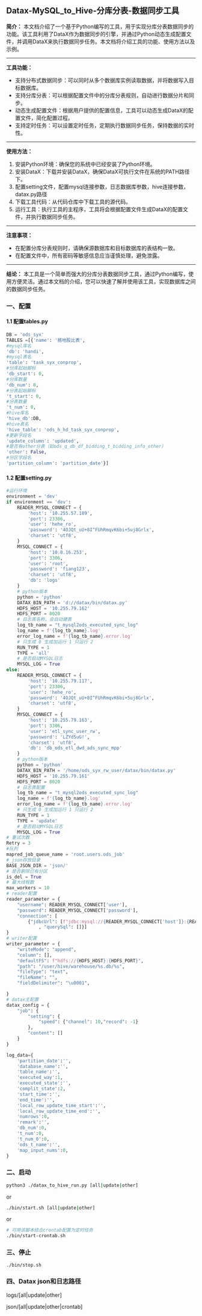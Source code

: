 ## Datax-MySQL_to_Hive-分库分表-数据同步工具

**简介：** 本文档介绍了一个基于Python编写的工具，用于实现分库分表数据同步的功能。该工具利用了DataX作为数据同步的引擎，并通过Python动态生成配置文件，并调用DataX来执行数据同步任务。本文档将介绍工具的功能、使用方法以及示例。

------

**工具功能：**

- 支持分布式数据同步：可以同时从多个数据库实例读取数据，并将数据写入目标数据库。
- 支持分库分表：可以根据配置文件中的分库分表规则，自动进行数据分片和同步。
- 动态生成配置文件：根据用户提供的配置信息，工具可以动态生成DataX的配置文件，简化配置过程。
- 支持定时任务：可以设置定时任务，定期执行数据同步任务，保持数据的实时性。

------

**使用方法：**

1. 安装Python环境：确保您的系统中已经安装了Python环境。
2. 安装DataX：下载并安装DataX，确保DataX可执行文件在系统的PATH路径下。
3. 配置setting文件，配置mysql连接参数，日志数据库参数，hive连接参数，datax.py路径
4. 下载工具代码：从代码仓库中下载工具的源代码。
5. 运行工具：执行工具的主程序，工具将会根据配置文件生成DataX的配置文件，并执行数据同步任务。

------

**注意事项：**

- 在配置分库分表规则时，请确保源数据库和目标数据库的表结构一致。
- 在配置文件中，所有密码等敏感信息应当谨慎处理，避免泄露。

------

**结论：** 本工具是一个简单而强大的分库分表数据同步工具，通过Python编写，使用方便灵活。通过本文档的介绍，您可以快速了解并使用该工具，实现数据库之间的数据同步任务。

### 一、配置

#### 1.1 配置tables.py

```python
DB = 'ods_syx'
TABLES =[{'name': '撼地股比表',
#mysql库名
'db': 'handi', 
#mysql表名
'table': 'task_syx_conprop', 
#分库起始脚标
'db_start': 0, 
#分库数量
'db_num': 0, 
#分表起始脚标
't_start': 0,
#分表数量
't_num': 0, 
#hive库名
'hive_db':DB, 
#hive表名
'hive_table': 'ods_h_hd_task_syx_conprop', 
#更新字段名
'update_column': 'updated',
#是否有other分表（如ods_q_db_df_bidding_t_bidding_info_other）
'other': False, 
#分区字段名
'partition_column': 'partition_date'}]
```

#### 1.2 配置setting.py

```python
#运行环境
environment = 'dev'
if environment == 'dev':
    READER_MYSQL_CONNECT = {
        'host': '10.255.57.189',
        'port': 23306,
        'user': 'hehe_ro',
        'password': '4OJQt_uU+8I^FUhRmqvK6bi+5uj8Grlx',
        'charset': 'utf8',
    }
    MYSQL_CONNECT = {
        'host': '10.8.16.253',
        'port': 3306,
        'user': 'root',
        'password': 'fiang123',
        'charset': 'utf8',
        'db': 'logs'
    }
    # python版本
    python = 'python'
    DATAX_BIN_PATH = 'd://datax/bin/datax.py'
    HDFS_HOST = '10.255.79.162'
    HDFS_PORT = 8020
    # 日志表名称，会自动建表
    log_tb_name = "t_mysql2ods_executed_sync_log"
    log_name = f'{log_tb_name}.log'
    error_log_name = f'{log_tb_name}.error.log'
    # 只生成 0 生成加运行 1 只运行 2
    RUN_TYPE = 1
    TYPE = 'all'
    # 是否启动MYSQL日志
    MYSQL_LOG = True
else:
    READER_MYSQL_CONNECT = {
        'host': '10.255.79.117',
        'port': 23306,
        'user': 'hehe_ro',
        'password': '4OJQt_uU+8I^FUhRmqvK6bi+5uj8Grlx',
        'charset': 'utf8',
    }
    MYSQL_CONNECT = {
        'host': '10.255.79.163',
        'port': 3306,
        'user': 'etl_sync_user_rw',
        'password': 'LZYd5uG!',
        'charset': 'utf8',
        'db': 'db_ods_etl_dwd_ads_sync_mpp'
    }
    # python版本
    python = 'python'
    DATAX_BIN_PATH = '/home/ods_syx_rw_user/datax/bin/datax.py'
    HDFS_HOST = '10.255.79.161'
    HDFS_PORT = 8020
    # 日志表配置
    log_tb_name = "t_mysql2ods_executed_sync_log"
    log_name = f'{log_tb_name}.log'
    error_log_name = f'{log_tb_name}.error.log'
    # 只生成 0 生成加运行 1 只运行 2
    RUN_TYPE = 1
    TYPE = 'update'
    # 是否启动MYSQL日志
    MYSQL_LOG = True
# 重试次数
Retry = 3
#队列
mapred_job_queue_name = 'root.users.ods_job'
# json存放目录
BASE_JSON_DIR = 'json/'
# 是否删除已有分区
is_del = True
# 最大线程数
max_workers = 10
# reader配置
reader_parameter = {
    "username": READER_MYSQL_CONNECT['user'],
    "password": READER_MYSQL_CONNECT['password'],
    "connection": [
        {"jdbcUrl": [f"jdbc:mysql://{READER_MYSQL_CONNECT['host']}:{READER_MYSQL_CONNECT['port']}?useSSL=false&useUnicode=true&characterEncoding=UTF-8&serverTimezone=UTC"]
            , "querySql": []}]
}
# writer配置
writer_parameter = {
    "writeMode": "append",
    "column": [],
    "defaultFS": f"hdfs://{HDFS_HOST}:{HDFS_PORT}",
    "path": "/user/hive/warehouse/%s.db/%s",
    "fileType": "text",
    "fileName": "",
    "fieldDelimiter": "\u0001",

}
# datax主配置
datax_config = {
    "job": {
        "setting": {
            "speed": {"channel": 10,"record": -1}
        },
        "content": []
    }
}

log_data={
    'partition_date':'',
    'database_name':'',
    'table_name':'',
    'executed_way':1,
    'executed_state':'',
    'complit_state':2,
    'start_time':'',
    'end_time':'',
    'local_row_update_time_start':'',
    'local_row_update_time_end':'',
    'numrows':0,
    'remark':'',
    'db_num':0,
    't_num':0,
    't_num_0':0,
    'ods_t_name':'',
    'map_input_nums':0,
}

```

### 二、启动

```sh
python3 ./datax_to_hive_run.py [all|update|other]
```

or

```sh
./bin/start.sh [all|update|other]
```

or

```sh
# 可用该脚本结合crontab配置为定时任务
./bin/start-crontab.sh
```

### 三、停止

```
./bin/stop.sh
```

### 四、Datax json和日志路径

logs/[all|update|other]

json/[all|update|other|crontab]